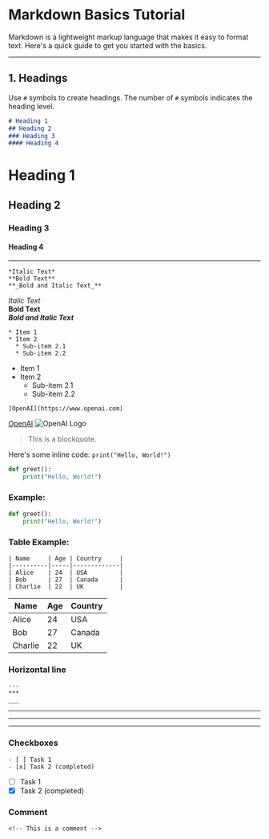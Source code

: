 # Markdown Basics Tutorial

Markdown is a lightweight markup language that makes it easy to format text. Here's a quick guide to get you started with the basics.

---

## 1. Headings
Use `#` symbols to create headings. The number of `#` symbols indicates the heading level.

```markdown
# Heading 1
## Heading 2
### Heading 3
#### Heading 4
```
# Heading 1
## Heading 2
### Heading 3
#### Heading 4
---
```
*Italic Text*  
**Bold Text**  
**_Bold and Italic Text_**
```
*Italic Text*  
**Bold Text**  
**_Bold and Italic Text_**


```
* Item 1
* Item 2
  * Sub-item 2.1
  * Sub-item 2.2
```

* Item 1
* Item 2
  * Sub-item 2.1
  * Sub-item 2.2

`[OpenAI](https://www.openai.com)`

[OpenAI](https://www.openai.com)
![OpenAI Logo](https://upload.wikimedia.org/wikipedia/commons/4/4d/OpenAI_Logo.svg)

> This is a blockquote.

Here's some inline code: `print("Hello, World!")`

```python
def greet():
    print("Hello, World!")
```

### Example:
```python
def greet():
    print("Hello, World!")
```

### Table Example:
```
| Name     | Age | Country     |
|----------|-----|-------------|
| Alice    | 24  | USA         |
| Bob      | 27  | Canada      |
| Charlie  | 22  | UK          |
```
| Name     | Age | Country     |
|----------|-----|-------------|
| Alice    | 24  | USA         |
| Bob      | 27  | Canada      |
| Charlie  | 22  | UK          |

### Horizontal line
```
---
***
___
```
---
***
___

### Checkboxes
```
- [ ] Task 1
- [x] Task 2 (completed)
```

- [ ] Task 1
- [x] Task 2 (completed)

### Comment

```
<!-- This is a comment -->
```